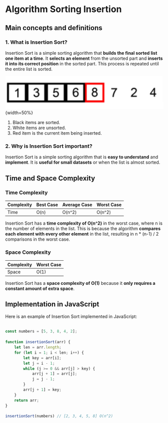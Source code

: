 # Algorithm Sorting Insertion

## Main concepts and definitions

### 1. What is Insertion Sort?

Insertion Sort is a simple sorting algorithm that **builds the final sorted list one item at a time**. It **selects an element** from the unsorted part and **inserts it into its correct position** in the sorted part. This process is repeated until the entire list is sorted.

![Insertion Sorting Algorithm](./src/InsertionSortingAlgorithm.png){width=50%}

1. Black items are sorted.
2. White items are unsorted.
3. Red item is the current item being inserted.

### 2. Why is Insertion Sort important?

Insertion Sort is a simple sorting algorithm that is **easy to understand** and **implement**. It is **useful for small datasets** or when the list is almost sorted.

## Time and Space Complexity

### Time Complexity

| Complexity | Best Case | Average Case | Worst Case |
|------------|-----------|--------------|------------|
| Time       | O(n)      | O(n^2)       | O(n^2)     |

Insertion Sort has a **time complexity of O(n^2)** in the worst case, where n is the number of elements in the list. This is because the algorithm **compares each element with every other element** in the list, resulting in n * (n-1) / 2 comparisons in the worst case.

### Space Complexity

| Complexity | Worst Case |
|------------|------------|
| Space      | O(1)       |

Insertion Sort has a **space complexity of O(1)** because it **only requires a constant amount of extra space**.

## Implementation in JavaScript

Here is an example of Insertion Sort implemented in JavaScript:

```javascript

const numbers = [5, 3, 8, 4, 2];

function insertionSort(arr) {
    let len = arr.length;
    for (let i = 1; i < len; i++) {
        let key = arr[i];
        let j = i - 1;
        while (j >= 0 && arr[j] > key) {
            arr[j + 1] = arr[j];
            j = j - 1;
        }
        arr[j + 1] = key;
    }
    return arr;
}

insertionSort(numbers) // [2, 3, 4, 5, 8] O(n^2)
```
